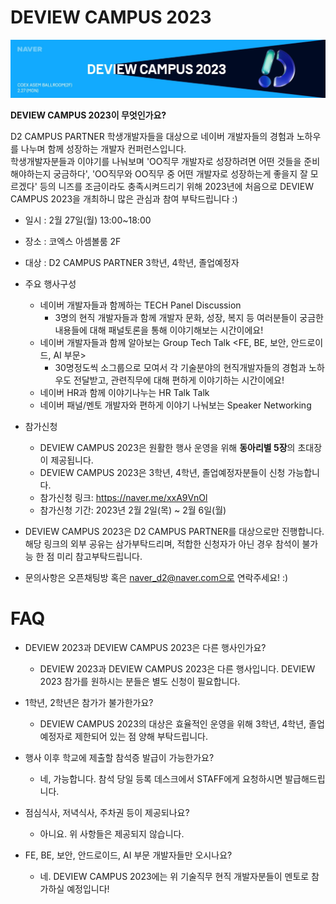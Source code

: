 # DEVIEW CAMPUS 2023
![image](https://github.com/D2CAMPUS-PARTNER/DEVIEW-CAMPUS-2023/blob/4a209a22f319358ecf132aeb32a7b5326feaf8db/%E1%84%89%E1%85%B3%E1%84%8F%E1%85%B3%E1%84%85%E1%85%B5%E1%86%AB%E1%84%89%E1%85%A3%E1%86%BA%202023-02-01%20%E1%84%8B%E1%85%A9%E1%84%92%E1%85%AE%207.17.51.png)


**DEVIEW CAMPUS 2023이 무엇인가요?**
  
  
  D2 CAMPUS PARTNER 학생개발자들을 대상으로 네이버 개발자들의 경험과 노하우를 나누며 함께 성장하는 개발자 컨퍼런스입니다. <br/>
  학생개발자분들과 이야기를 나눠보며 'OO직무 개발자로 성장하려면 어떤 것들을 준비해야하는지 궁금하다', 'OO직무와 OO직무 중 어떤 개발자로 성장하는게 좋을지 잘 모르겠다' 등의 니즈를 조금이라도 충족시켜드리기 위해 2023년에 처음으로 DEVIEW CAMPUS 2023을 개최하니 많은 관심과 참여 부탁드립니다 :)



* 일시 : 2월 27일(월) 13:00~18:00
* 장소 : 코엑스 아셈볼룸 2F
* 대상 : D2 CAMPUS PARTNER 3학년, 4학년, 졸업예정자 


* 주요 행사구성
  * 네이버 개발자들과 함께하는 TECH Panel Discussion 
    - 3명의 현직 개발자들과 함께 개발자 문화, 성장, 복지 등 여러분들이 궁금한 내용들에 대해 패널토론을 통해 이야기해보는 시간이에요!
  * 네이버 개발자들과 함께 알아보는 Group Tech Talk <FE, BE, 보안, 안드로이드, AI 부문>
    - 30명정도씩 소그룹으로 모여서 각 기술분야의 현직개발자들의 경험과 노하우도 전달받고, 관련직무에 대해 편하게 이야기하는 시간이에요! 
  * 네이버 HR과 함께 이야기나누는 HR Talk Talk
  * 네이버 패널/멘토 개발자와 편하게 이야기 나눠보는 Speaker Networking


* 참가신청
  * DEVIEW CAMPUS 2023은 원활한 행사 운영을 위해 **동아리별 5장**의 초대장이 제공됩니다.
  * DEVIEW CAMPUS 2023은 3학년, 4학년, 졸업예정자분들이 신청 가능합니다. 
  * 참가신청 링크: https://naver.me/xxA9VnOl
  * 참가신청 기간: 2023년 2월 2일(목) ~ 2월 6일(월)


* DEVIEW CAMPUS 2023은 D2 CAMPUS PARTNER를 대상으로만 진행합니다. 
  해당 링크의 외부 공유는 삼가부탁드리며, 적합한 신청자가 아닌 경우 참석이 불가능 한 점 미리 참고부탁드립니다.
* 문의사항은 오픈채팅방 혹은 naver_d2@naver.com으로 연락주세요! :)


# FAQ
* DEVIEW 2023과 DEVIEW CAMPUS 2023은 다른 행사인가요?
  - DEVIEW 2023과 DEVIEW CAMPUS 2023은 다른 행사입니다. DEVIEW 2023 참가를 원하시는 분들은 별도 신청이 필요합니다.

* 1학년, 2학년은 참가가 불가한가요?
  - DEVIEW CAMPUS 2023의 대상은 효율적인 운영을 위해 3학년, 4학년, 졸업예정자로 제한되어 있는 점 양해 부탁드립니다.

* 행사 이후 학교에 제출할 참석증 발급이 가능한가요?
  - 네, 가능합니다. 참석 당일 등록 데스크에서 STAFF에게 요청하시면 발급해드립니다.

* 점심식사, 저녁식사, 주차권 등이 제공되나요?
  - 아니요. 위 사항들은 제공되지 않습니다.

* FE, BE, 보안, 안드로이드, AI 부문 개발자들만 오시나요?
  - 네. DEVIEW CAMPUS 2023에는 위 기술직무 현직 개발자분들이 멘토로 참가하실 예정입니다! 

